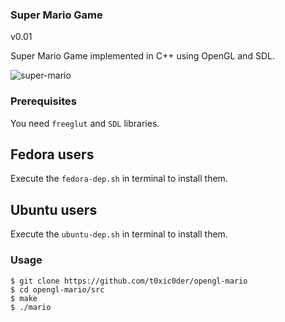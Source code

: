### Super Mario Game
v0.01

Super Mario Game implemented in C++ using OpenGL and SDL.

![super-mario](https://raw.github.com/t0xic0der/opengl-mario/master/media/super-mario.png)

### Prerequisites
You need `freeglut` and `SDL` libraries. 

## Fedora users 
Execute the `fedora-dep.sh` in terminal to install them.

## Ubuntu users
Execute the `ubuntu-dep.sh` in terminal to install them.

### Usage

    $ git clone https://github.com/t0xic0der/opengl-mario 
    $ cd opengl-mario/src
    $ make
    $ ./mario

